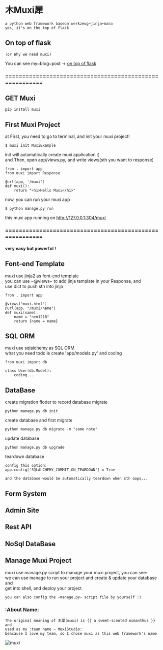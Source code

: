 木Muxi犀
===

	a python web framework baseon werkzeug~jinja~mana
	yes, it's on the top of flask

## On top of flask

	(or Why we need muxi)
You can see my~blog~post -> [on top of flask](http://neo1218.github.io/2015/11/06/on-top-of-flask/)

### ========================================================
## GET Muxi

	pip install muxi

## First Muxi Project
at First, you need to go to terminal, and init your muxi project!

	$ muxi init MuxiExample

init will automatically create muxi application :) <br/>
and Then, open app/views.py, and write views(sth you want to response)

	from . import app
	from muxi import Response

	@url(app, '/muxi')
	def muxi():
		return "<h1>Hello Muxi</h1>"

now, you can run your muxi app

	$ python manage.py run

this muxi app running on http://127.0.0.1:304/muxi
### ========================================================

#### very easy but powerful !

## Font-end Template
muxi use jinja2 as font-end template <br/>
you can use ~@views~ to add jinja template in your Response, and <br/>
use dict to push sth into jinja


	from . import app

	@views("muxi.html")
	@url(app, "/muxi/name")
	def muxi(name):
		name = "neo1218"
		return {name = name}

## SQL ORM
muxi use sqlalchemy as SQL ORM. <br/>
what you need todo is create 'app/models.py' and coding

	from muxi import db

	class User(db.Model):
		coding...

## DataBase
create migration floder to record database migrate

	python manage.py db init

create database and first migrate

	python manage.py db migrate -m "some note"

update database

	python manage.py db upgrade

teardown database

	config this option:
	app.config['SQLALCHEMY_COMMIT_ON_TEARDOWN'] = True

	and the database would be automatically teardown when sth oops...

## Form System

## Admin Site

## Rest API

## NoSql DataBase

## Manage Muxi Project
muxi use manage.py script to manage your muxi project, you can see:<br/>
we can use manage to run your project and create & update your database and<br/>
get into shell, and deploy your project

	you can also config the ~manage.py~ script file by yourself :)

### :About Name:

	The original meaning of 木犀(muxi) is {{ a sweet-scented osmanthus }} and
	used as my :team name ~ MuxiStudio:
	beacause I love my team, so I chose muxi as this web framework's name

![muxi](http://7xj431.com1.z0.glb.clouddn.com/slogan_bg.png)
